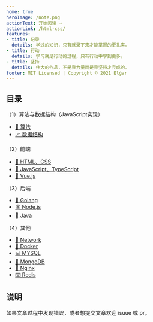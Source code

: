 ```yaml
---
home: true
heroImage: /note.png
actionText: 开始阅读 →
actionLink: /html-css/
features:
- title: 记录
  details: 学过的知识，只有就录下来才能掌握的更扎实。
- title: 行动
  details: 学习就是行动的过程，只有行动中学到更多。
- title: 坚持
  details: 伟大的作品，不是靠力量而是靠坚持才完成的。
footer: MIT Licensed | Copyright © 2021 Elǵar
---
```


## 目录

（1）算法与数据结构（JavaScript实现）

- [🍉 算法](https://kz321.top/docs/docs/alg/binary-search.html)
- [📈 数据结构](https://kz321.top/docs/docs/alg/)

（2）前端

- [🎨 HTML、CSS](https://kz321.top/docs/docs/html-css/)
- [🥕 JavaScript、TypeScript](https://kz321.top/docs/docs/javascript/)
- [🧮 Vue.js](https://kz321.top/docs/docs/vue/)

（3）后端

- [🐹 Golang](https://kz321.top/docs/docs/go/)
- [🕸 Node.js](https://kz321.top/docs/docs/node/)
- [🐸 Java](https://kz321.top/docs/docs/java/)

（4）其他

- [🎾 Network](https://kz321.top/docs/docs/network/)
- [🐋 Docker](https://kz321.top/docs/docs/other/docker.html)
- [📊 MYSQL](https://kz321.top/docs/docs/other/mysql.html)
- [🥭 MongoDB](https://kz321.top/docs/docs/other/mongodb.html)
- [🧩 Nginx](https://kz321.top/docs/docs/other/nginx.html)
- [⌨️ Redis](https://kz321.top/docs/docs/other/redis.html)

## 说明

如果文章过程中发现错误，或者想提交文章欢迎 isuue 或 pr。

<comment-comment/> 
